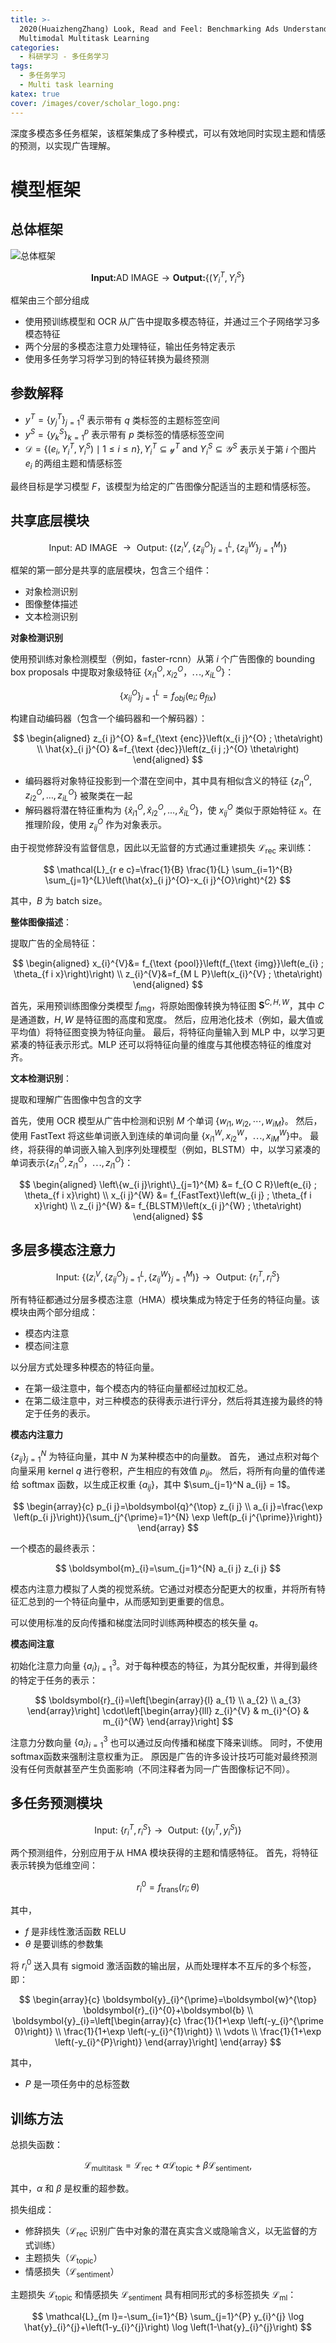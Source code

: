 ```yaml
---
title: >-
  2020(HuaizhengZhang) Look, Read and Feel: Benchmarking Ads Understanding with
  Multimodal Multitask Learning
categories: 
  - 科研学习 - 多任务学习
tags:
  - 多任务学习
  - Multi task learning
katex: true
cover: /images/cover/scholar_logo.png:
---
```


深度多模态多任务框架，该框架集成了多种模式，可以有效地同时实现主题和情感的预测，以实现广告理解。

# 模型框架

## 总体框架

![总体框架](/images/2020-HuaizhengZhang-Look-Read-and-Feel-Benchmarking-Ads-Understanding-with-Multimodal-Multitask-Learning/2020-11-08-10-21-41.png)

$$
\textbf{Input:} \text{AD IMAGE} \rightarrow \textbf{Output:} \{(Y_i^T, Y_i^S\}
$$

框架由三个部分组成

  - 使用预训练模型和 OCR 从广告中提取多模态特征，并通过三个子网络学习多模态特征
  - 两个分层的多模态注意力处理特征，输出任务特定表示
  - 使用多任务学习将学习到的特征转换为最终预测

## 参数解释

- $y^{T}=\left\{y_{j}^{T}\right\}_{j=1}^{q}$ 表示带有 $q$ 类标签的主题标签空间
- $y^{S}=\left\{y_{k}^{S}\right\}_{k=1}^{p}$ 表示带有 $p$ 类标签的情感标签空间
- $\mathcal{D}=\left\{\left(e_{i}, Y_{i}^{T}, Y_{i}^{S}\right) \mid 1 \leq i \leq n\right\}, Y_{i}^{T} \subseteq \mathcal{y}^{T} \text{ and } Y_{i}^{S} \subseteq \mathcal{Y}^{S}$ 表示关于第 $i$ 个图片 $e_i$ 的两组主题和情感标签

最终目标是学习模型 $F$，该模型为给定的广告图像分配适当的主题和情感标签。

## 共享底层模块

$$
\text { Input: AD IMAGE } \rightarrow \text { Output: }\left\{\left(z_{i}^{V},\left\{z_{i j}^{O}\right\}_{j=1}^{L},\left\{z_{i j}^{W}\right\}_{j=1}^{M}\right)\right\}
$$

框架的第一部分是共享的底层模块，包含三个组件：

  - 对象检测识别
  - 图像整体描述
  - 文本检测识别

**对象检测识别**

使用预训练对象检测模型（例如，faster-rcnn）从第 $i$ 个广告图像的 bounding box proposals 中提取对象级特征 $\{x_{i1}^O, x_ {i2} ^ O，\cdots, x_ {iL} ^ O\}$：

$$
\left\{x_{i j}^{O}\right\}_{j=1}^{L}=f_{o b j}\left(\mathrm{e}_{i} ; \theta_{f i x}\right)
$$

构建自动编码器（包含一个编码器和一个解码器）：

$$
\begin{aligned}
z_{i j}^{O} &=f_{\text {enc}}\left(x_{i j}^{O} ; \theta\right) \\
\hat{x}_{i j}^{O} &=f_{\text {dec}}\left(z_{i j ;}^{O} \theta\right)
\end{aligned}
$$

- 编码器将对象特征投影到一个潜在空间中，其中具有相似含义的特征 $\left\{z_{i 1}^{O}, z_{i 2}^{O}, \ldots, z_{i L}^{O}\right\}$ 被聚类在一起
- 解码器将潜在特征重构为 $\left\{\hat{x}_{i 1}^{O}, \hat{x}_{i 2}^{O}, \ldots, \hat{x}_{i L}^{O}\right\}$，使 $x_{ij}^O$ 类似于原始特征 $x$。在推理阶段，使用 $z_{ij}^O$ 作为对象表示。

由于视觉修辞没有监督信息，因此以无监督的方式通过重建损失 $\mathcal{L}_{\text{rec}}$ 来训练：

$$
\mathcal{L}_{r e c}=\frac{1}{B} \frac{1}{L} \sum_{i=1}^{B} \sum_{j=1}^{L}\left(\hat{x}_{i j}^{O}-x_{i j}^{O}\right)^{2}
$$

其中，$B$ 为 batch size。

**整体图像描述**：

提取广告的全局特征：

$$
\begin{aligned}
x_{i}^{V}&= f_{\text {pool}}\left(f_{\text {img}}\left(e_{i} ; \theta_{f i x}\right)\right) \\
 z_{i}^{V}&=f_{M L P}\left(x_{i}^{V} ; \theta\right)
\end{aligned}
$$

首先，采用预训练图像分类模型 $f_{\text{img}}$，将原始图像转换为特征图 $\mathbf{S}^{C, H, W}$，其中 $C$ 是通道数，$H, W$ 是特征图的高度和宽度。
然后，应用池化技术（例如，最大值或平均值）将特征图变换为特征向量。 
最后，将特征向量输入到 MLP 中，以学习更紧凑的特征表示形式。MLP 还可以将特征向量的维度与其他模态特征的维度对齐。

**文本检测识别**：

提取和理解广告图像中包含的文字

首先，使用 OCR 模型从广告中检测和识别 $M$ 个单词 $\{w_{i1}, w_{i2}, \cdots, w_{iM}\}$。
然后，使用 FastText 将这些单词嵌入到连续的单词向量 $\{x_{i1}^W, x_{i2}^W，\cdots, x_{iM}^W\}$中。
最终，将获得的单词嵌入输入到序列处理模型（例如，BLSTM）中，以学习紧凑的单词表示$\{z_{i1}^O, z_{i1}^O，\cdots, z_{i1}^O\}$：

$$
\begin{aligned}
\left\{w_{i j}\right\}_{j=1}^{M} &= f_{O C R}\left(e_{i} ; \theta_{f i x}\right) \\
x_{i j}^{W} &= f_{FastText}\left(w_{i j} ; \theta_{f i x}\right) \\
z_{i j}^{W} &= f_{BLSTM}\left(x_{i j}^{W} ; \theta\right)
\end{aligned}
$$

## 多层多模态注意力

$$
\text { Input: } \left\{\left(z_{i}^{V},\left\{z_{i j}^{O}\right\}_{j=1}^{L},\left\{z_{i j}^{W}\right\}_{j=1}^{M}\right)\right\} \rightarrow \text { Output: } \{r_i^T, r_i^S\}
$$

所有特征都通过分层多模态注意（HMA）模块集成为特定于任务的特征向量。该模块由两个部分组成：
  - 模态内注意
  - 模态间注意

以分层方式处理多种模态的特征向量。 
  - 在第一级注意中，每个模态内的特征向量都经过加权汇总。
  - 在第二级注意中，对三种模态的获得表示进行评分，然后将其连接为最终的特定于任务的表示。

**模态内注意力**

$\{z_{ij}\}_{j=1}^N$ 为特征向量，其中 $N$ 为某种模态中的向量数。
首先， 通过点积对每个向量采用 kernel $q$ 进行卷积，产生相应的有效值 $p_{ij}$。
然后，将所有向量的值传递给 softmax 函数，以生成正权重 $\{a_{ij}\}$，其中 $\sum_{j=1}^N a_{ij} = 1$。

$$
\begin{array}{c}
p_{i j}=\boldsymbol{q}^{\top} z_{i j} \\
a_{i j}=\frac{\exp \left(p_{i j}\right)}{\sum_{j^{\prime}=1}^{N} \exp \left(p_{i j^{\prime}}\right)}
\end{array}
$$

一个模态的最终表示：

$$
\boldsymbol{m}_{i}=\sum_{j=1}^{N} a_{i j} z_{i j}
$$

模态内注意力模拟了人类的视觉系统。它通过对模态分配更大的权重，并将所有特征汇总到的一个特征向量中，从而感知到更重要的信息。

可以使用标准的反向传播和梯度法同时训练两种模态的核矢量 $q$。 

**模态间注意**

初始化注意力向量 $\{a_i\}_{i=1}^3$。对于每种模态的特征，为其分配权重，并得到最终的特定于任务的表示：

$$
\boldsymbol{r}_{i}=\left[\begin{array}{l}
a_{1} \\
a_{2} \\
a_{3}
\end{array}\right] \cdot\left[\begin{array}{lll}
z_{i}^{V} & m_{i}^{O} & m_{i}^{W}
\end{array}\right]
$$

注意力分数向量 $\{a_i\}_{i=1}^3$ 也可以通过反向传播和梯度下降来训练。
同时，不使用softmax函数来强制注意权重为正。 原因是广告的许多设计技巧可能对最终预测没有任何贡献甚至产生负面影响（不同注释者为同一广告图像标记不同）。

## 多任务预测模块

$$
\text { Input: }\left\{r_{i}^{T}, r_{i}^{S}\right\} \rightarrow \text { Output: }\left\{\left(y_{i}^{T}, y_{i}^{S}\right)\right\}
$$

两个预测组件，分别应用于从 HMA 模块获得的主题和情感特征。 首先，将特征表示转换为低维空间：

$$
r_{i}^{0}=f_{\text {trans}}\left(r_{i} ; \theta\right)
$$

其中，
  - $f$ 是非线性激活函数 RELU
  - $\theta$ 是要训练的参数集

将 $r_i^0$ 送入具有 sigmoid 激活函数的输出层，从而处理样本不互斥的多个标签，即：

$$
\begin{array}{c}
\boldsymbol{y}_{i}^{\prime}=\boldsymbol{w}^{\top} \boldsymbol{r}_{i}^{0}+\boldsymbol{b} \\
\boldsymbol{y}_{i}=\left[\begin{array}{c}
\frac{1}{1+\exp \left(-y_{i}^{\prime 0}\right)} \\
\frac{1}{1+\exp \left(-y_{i}^{1}\right)} \\
\vdots \\
\frac{1}{1+\exp \left(-y_{i}^{P}\right)}
\end{array}\right]
\end{array}
$$

其中，
  - $P$ 是一项任务中的总标签数

## 训练方法

总损失函数：

$$
\mathcal{L}_{\text {multitask}}=\mathcal{L}_{\text {rec}}+\alpha \mathcal{L}_{\text {topic}}+\beta \mathcal{L}_{\text {sentiment}},
$$

其中，$\alpha$ 和 $\beta$ 是权重的超参数。

损失组成：
  - 修辞损失（$\mathcal{L}_{\text{rec}}$ 识别广告中对象的潜在真实含义或隐喻含义，以无监督的方式训练）
  - 主题损失（$\mathcal{L}_{\text{topic}}$）
  - 情感损失（$\mathcal{L}_{\text{sentiment}}$）

主题损失 $\mathcal{L}_{\text{topic}}$ 和情感损失 $\mathcal{L}_{\text{sentiment}}$ 具有相同形式的多标签损失 $\mathcal{L}_{\text{ml}}$：

$$
\mathcal{L}_{m l}=-\sum_{i=1}^{B} \sum_{j=1}^{P} y_{i}^{j} \log \hat{y}_{i}^{j}+\left(1-y_{i}^{j}\right) \log \left(1-\hat{y}_{i}^{j}\right)
$$


